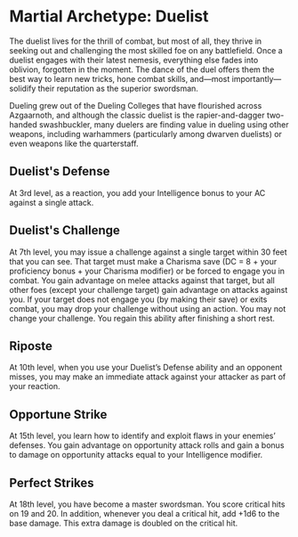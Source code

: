 # Martial Archetype: Duelist
The duelist lives for the thrill of combat, but most of all, they thrive in seeking out and challenging the most skilled foe on any battlefield. Once a duelist engages with their latest nemesis, everything else fades into oblivion, forgotten in the moment. The dance of the duel offers them the best way to learn new tricks, hone combat skills, and—most importantly—solidify their reputation as the superior swordsman.

Dueling grew out of the Dueling Colleges that have flourished across Azgaarnoth, and although the classic duelist is the rapier-and-dagger two-handed swashbuckler, many duelers are finding value in dueling using other weapons, including warhammers (particularly among dwarven duelists) or even weapons like the quarterstaff.

## Duelist's Defense
At 3rd level, as a reaction, you add your Intelligence bonus to your AC against a single attack.

## Duelist's Challenge
At 7th level, you may issue a challenge against a single target within 30 feet that you can see. That target must make a Charisma save (DC = 8 + your proficiency bonus + your Charisma modifier) or be forced to engage you in combat. You gain advantage on melee attacks against that target, but all other foes (except your challenge target) gain advantage on attacks against you. If your target does not engage you (by making their save) or exits combat, you may drop your challenge without using an action. You may not change your challenge. You regain this ability after finishing a short rest.

## Riposte
At 10th level, when you use your Duelist’s Defense ability and an opponent misses, you may make an immediate attack against your attacker as part of your reaction.

## Opportune Strike
At 15th level, you learn how to identify and exploit flaws in your enemies’ defenses. You gain advantage on opportunity attack rolls and gain a bonus to damage on opportunity attacks equal to your Intelligence modifier.

## Perfect Strikes
At 18th level, you have become a master swordsman. You score critical hits on 19 and 20. In addition, whenever you deal a critical hit, add +1d6 to the base damage. This extra damage is doubled on the critical hit. 

